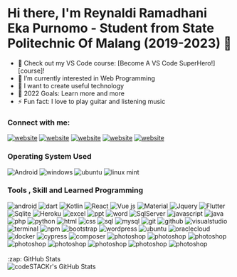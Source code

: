 # Hi there, I'm Reynaldi Ramadhani Eka Purnomo - Student from State Politechnic Of Malang (2019-2023) 👋 

- 🔭 Check out my VS Code course: [Become A VS Code SuperHero!][course]!
- 🌱 I’m currently interested in Web Programming
- 👯 I want to create useful technology
- 🥅 2022 Goals: Learn more and more
- ⚡ Fun fact: I love to play guitar and listening music

### Connect with me:

[![website](https://img.shields.io/badge/WhatsApp-25D366?style=for-the-badge&logo=whatsapp&logoColor=white)](https://api.whatsapp.com/send?phone=085745785615)
[![website](https://img.shields.io/badge/Instagram-E4405F?style=for-the-badge&logo=instagram&logoColor=white)](https://instagram.com/reynld_r)
[![website](https://img.shields.io/badge/Telegram-2CA5E0?style=for-the-badge&logo=telegram&logoColor=white)](https://t.me/Reynaldi1912)
[![website](https://img.shields.io/badge/LinkedIn-0077B5?style=for-the-badge&logo=linkedin&logoColor=white)](https://linkedin.com/in/reynaldi-ramadhani-77a6211a3)
[![website](https://img.shields.io/badge/Facebook-1877F2?style=for-the-badge&logo=facebook&logoColor=white)](https://web.facebook.com/reynaldi.r.purnomo/)


### Operating System Used
<div align="left">
 <img src="https://img.shields.io/badge/Android-3DDC84?style=for-the-badge&logo=android&logoColor=white" alt="Android" />
 <img src="https://img.shields.io/badge/Windows-0078D6?style=for-the-badge&logo=windows&logoColor=white" alt="windows" />
 <img src="https://img.shields.io/badge/Ubuntu-E95420?style=for-the-badge&logo=ubuntu&logoColor=white" alt="ubuntu" />
 <img src="https://img.shields.io/badge/Linux_Mint-87CF3E?style=for-the-badge&logo=linux-mint&logoColor=white" alt="linux mint" />

  
### Tools , Skill and Learned Programming 
 <img src="https://img.shields.io/badge/Android-3DDC84?style=for-the-badge&logo=android&logoColor=white" alt="android" />
 <img src="https://img.shields.io/badge/Dart-0175C2?style=for-the-badge&logo=dart&logoColor=white" alt="dart" />
 <img src="https://img.shields.io/badge/Kotlin-0095D5?&style=for-the-badge&logo=kotlin&logoColor=white" alt="Kotlin" />
 <img src="https://img.shields.io/badge/React-20232A?style=for-the-badge&logo=react&logoColor=61DAFB" alt="React" />
 <img src="https://img.shields.io/badge/Vue.js-35495E?style=for-the-badge&logo=vue.js&logoColor=4FC08D" alt="Vue js" />
 <img src="https://img.shields.io/badge/Material--UI-0081CB?style=for-the-badge&logo=material-ui&logoColor=white" alt="Material" />
 <img src="https://img.shields.io/badge/jQuery-0769AD?style=for-the-badge&logo=jquery&logoColor=white" alt="Jquery" />
 <img src="https://img.shields.io/badge/Flutter-02569B?style=for-the-badge&logo=flutter&logoColor=white" alt="Flutter" />
 <img src="https://img.shields.io/badge/SQLite-07405E?style=for-the-badge&logo=sqlite&logoColor=white" alt="Sqlite" />
 <img src="https://img.shields.io/badge/Heroku-430098?style=for-the-badge&logo=heroku&logoColor=white" alt="Heroku" />
 <img src="https://img.shields.io/badge/Microsoft_Excel-217346?style=for-the-badge&logo=microsoft-excel&logoColor=white" alt="excel" />
 <img src="https://img.shields.io/badge/Microsoft_PowerPoint-B7472A?style=for-the-badge&logo=microsoft-powerpoint&logoColor=white" alt="ppt" />
 <img src="https://img.shields.io/badge/Microsoft_Word-2B579A?style=for-the-badge&logo=microsoft-word&logoColor=white" alt="word" />
 <img src="https://img.shields.io/badge/Microsoft_SQL_Server-CC2927?style=for-the-badge&logo=microsoft-sql-server&logoColor=white" alt="SqlServer" />
 <img src="https://img.shields.io/badge/Laravel-FB503B?style=for-the-badge&logo=laravel&logoColor=white" alt="javascript" />
 <img src="https://img.shields.io/badge/java-f89820?style=for-the-badge&logo=java&logoColor=white" alt="java" />
 <img src="https://img.shields.io/badge/PHP-777BB4?style=for-the-badge&logo=php&logoColor=white" alt="php" />
 <img src="https://img.shields.io/badge/python-3776AB?style=for-the-badge&logo=python&logoColor=white" alt="python" />
 <img src="https://img.shields.io/badge/HTML-E34F26?style=for-the-badge&logo=html5&logoColor=white" alt="html" />
 <img src="https://img.shields.io/badge/css-1572B6?style=for-the-badge&logo=css3&logoColor=white" alt="css" />
 <img src="https://img.shields.io/badge/SQL-407AFC?style=for-the-badge&logo=icloud&logoColor=white" alt="sql" />
 <img src="https://img.shields.io/badge/MySQL-407AFC?style=for-the-badge&logo=mysql&logoColor=white" alt="mysql" />
 <img src="https://img.shields.io/badge/Git-F05032?style=for-the-badge&logo=git&logoColor=white" alt="git" />
 <img src="https://img.shields.io/badge/GitHub-100000?style=for-the-badge&logo=github&logoColor=white" alt="github" />
 <img src="https://img.shields.io/badge/visual%20Studio-5d2b90?style=for-the-badge&logo=visual%20studio&logoColor=white" alt="visualstudio" />
 <img src="https://img.shields.io/badge/terminal%20commands-black?style=for-the-badge&logo=windows%20terminal&logoColor=white" alt="terminal" />
 <img src="https://img.shields.io/badge/npm-CB3837?style=for-the-badge&logo=npm&logoColor=white" alt="npm" />
 <img src="https://img.shields.io/badge/bootstrap-7952B3?style=for-the-badge&logo=bootstrap&logoColor=white" alt="bootstrap" />
 <img src="https://img.shields.io/badge/wordpress-21759b?style=for-the-badge&logo=wordpress&logoColor=white" alt="wordpress" />
 <img src="https://img.shields.io/badge/ubuntu-DD4814?style=for-the-badge&logo=ubuntu&logoColor=white" alt="ubuntu" />
 <img src="https://img.shields.io/badge/oracle%20cloud-000000?style=for-the-badge&logo=oracle&logoColor=F80000" alt="oraclecloud" />
 <img src="https://img.shields.io/badge/docker-384d54?style=for-the-badge&logo=docker&logoColor=0db7ed" alt="docker" />
 <img src="https://img.shields.io/badge/cypress-061d42?style=for-the-badge&logo=cypress&logoColor=white" alt="cypress" />
 <img src="https://img.shields.io/badge/composer-white?style=for-the-badge&logo=composer&logoColor=87371c" alt="composer" />
 <img src="https://img.shields.io/badge/adobe%20photoshop-31A8FF?style=for-the-badge&logo=adobe%20photoshop&logoColor=white" alt="photoshop" />
 <img src="https://img.shields.io/badge/Adobe%20After%20Effects-9999FF.svg?style=for-the-badge&logo=Adobe%20After%20Effects&logoColor=white" alt="photoshop" />
 <img src="https://img.shields.io/badge/Adobe%20XD-470137?style=for-the-badge&logo=Adobe%20XD&logoColor=#FF61F6" alt="photoshop" />
 <img src="https://img.shields.io/badge/figma-%23F24E1E.svg?style=for-the-badge&logo=figma&logoColor=white" alt="photoshop" />
 <img src="https://img.shields.io/badge/Anaconda-%2344A833.svg?style=for-the-badge&logo=anaconda&logoColor=white" alt="photoshop" />
 <img src="https://img.shields.io/badge/opencv-%23white.svg?style=for-the-badge&logo=opencv&logoColor=white" alt="photoshop" />
 <img src="https://img.shields.io/badge/adobe%20photoshop-31A8FF?style=for-the-badge&logo=adobe%20photoshop&logoColor=white" alt="photoshop" />
 <img src="https://img.shields.io/badge/adobe%20photoshop-31A8FF?style=for-the-badge&logo=adobe%20photoshop&logoColor=white" alt="photoshop" />

</div>
 <br>

  <summary>:zap: GitHub Stats</summary>

  <img align="left" alt="codeSTACKr's GitHub Stats" src="https://github-readme-stats.vercel.app/api?username=Reynaldi1912&show_icons=true&hide_border=false&title_color=ff652f&icon_color=FFE400&bg_color=09131B&text_color=ffffff&border_color=0c1a25" />

<!-- [website]: https://codeSTACKr.com -->
<!-- [course]: http://vsCodeHero.com -->
<!-- [twitter]: https://twitter.com/codeSTACKr -->
<!-- [youtube]: https://youtube.com/codeSTACKr -->
[instagram]: https://instagram.com/reynld_r
[linkedin]: https://www.linkedin.com/in/reynaldi-ramadhani-77a6211a3/
<!-- [webdevplaylist]: https://www.youtube.com/playlist?list=PLkwxH9e_vrAJ0WbEsFA9W3I1W-g_BTsbt -->
<!-- [jsplaylist]: https://www.youtube.com/playlist?list=PLkwxH9e_vrALRJKu7wfXby3MKeflhTu6B -->
<!-- [cssplaylist]: https://www.youtube.com/playlist?list=PLkwxH9e_vrALSdvZuEh6gqQdmDoDIoqz4 -->
<!-- [reactplaylist]: https://www.youtube.com/playlist?list=PLkwxH9e_vrAK4TdffpxKY3QGyHCpxFcQ0 -->
